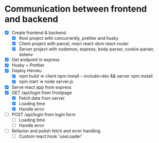 # Communication between frontend and backend

* [x] Create frontend & backend
  * [x] Root project with concurrently, prettier and husky
  * [x] Client project with parcel, react react-dom react router
  * [x] Server project with nodemon, express, body-parser, cookie-parser, dotenv
* [x] Get endpoint in express
* [x] Husky + Prettier
* [x] Deploy Heroku
  * [x] npm build => client npm install --include=dev && server npm install
  * [x] npm start => node server.js
* [x] Serve react app from express
* [x] GET /api/login from frontpage
  * [x] Fetch data from server
  * [x] Loading time
  * [x] Handle error
* [ ] POST /api/login from login form
  * [ ] Loading time
  * [ ] Handle error
* [ ] Refactor and polish fetch and error handling
  * [ ] Custom react hook 'useLoader'